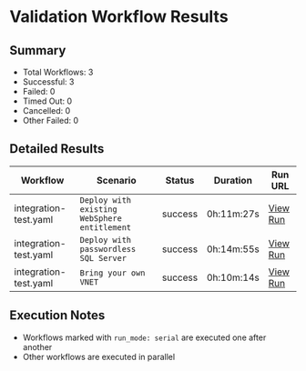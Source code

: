 # Validation Workflow Results

## Summary
- Total Workflows: 3
- Successful: 3
- Failed: 0
- Timed Out: 0
- Cancelled: 0
- Other Failed: 0

## Detailed Results

| Workflow | Scenario | Status | Duration | Run URL |
|----------|----------|---------|-----------|----------|
| integration-test.yaml | `Deploy with existing WebSphere entitlement` | success | 0h:11m:27s | [View Run](https://github.com/azure-javaee/azure.websphere-traditional.singleserver/actions/runs/16258395253) |
| integration-test.yaml | `Deploy with passwordless SQL Server` | success | 0h:14m:55s | [View Run](https://github.com/azure-javaee/azure.websphere-traditional.singleserver/actions/runs/16258396398) |
| integration-test.yaml | `Bring your own VNET` | success | 0h:10m:14s | [View Run](https://github.com/azure-javaee/azure.websphere-traditional.singleserver/actions/runs/16258397880) |


## Execution Notes
- Workflows marked with `run_mode: serial` are executed one after another
- Other workflows are executed in parallel
